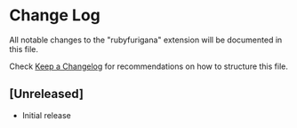 # Change Log

All notable changes to the "rubyfurigana" extension will be documented in this file.

Check [Keep a Changelog](http://keepachangelog.com/) for recommendations on how to structure this file.

## [Unreleased]

- Initial release